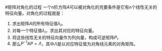 #矩阵对角化的过程 
一个n阶方阵$A$可以被对角化的充要条件是它有n个线性无关的特征向量。对角化的过程就是：
1.  求出矩阵$A$的所有特征值$\lambda_i$。
2.  对每一个特征值$\lambda_i$，求出其对应的特征向量。
3.  将这些线性无关的特征向量作为列向量，构成可逆矩阵$P$。
4.  那么$P^{-1}AP = \Lambda$，其中$\Lambda$是以对应特征值为对角线元素的对角矩阵。
